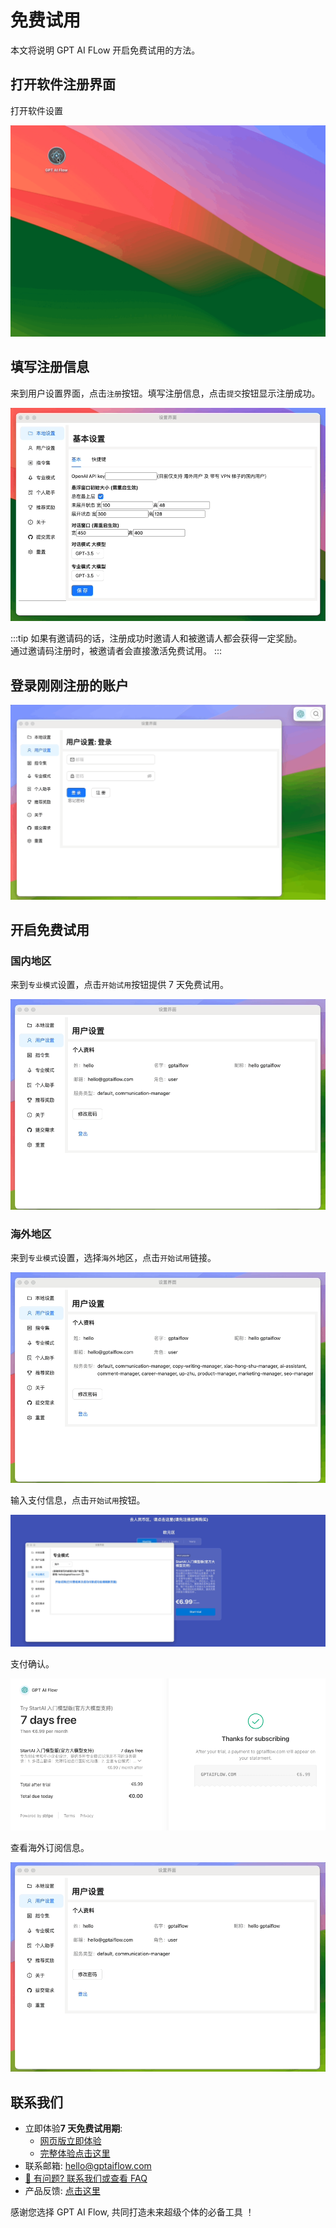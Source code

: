 # 免费试用

本文将说明 GPT AI FLow 开启免费试用的方法。

## 打开软件注册界面

打开软件设置

![](./img/2-start-free-trial/2023-10-30-img-6-open-app-and-open-settingsWindow.gif)

## 填写注册信息

来到用户设置界面，点击`注册`按钮。填写注册信息，点击`提交`按钮显示注册成功。

![](./img/2-start-free-trial/2023-10-30-img-7-register-new-user.gif)

:::tip
如果有邀请码的话，注册成功时邀请人和被邀请人都会获得一定奖励。  
通过邀请码注册时，被邀请者会直接激活免费试用。
:::

## 登录刚刚注册的账户

![](./img/2-start-free-trial/2023-10-30-img-8-login.gif)

## 开启免费试用

### 国内地区

来到`专业模式`设置，点击`开始试用`按钮提供 7 天免费试用。

![](./img/2-start-free-trial/2023-10-30-img-9-start-free-trial-zh.gif)

### 海外地区

来到`专业模式`设置，选择`海外`地区，点击`开始试用`链接。

![](./img/2-start-free-trial/2023-10-30-img-10-click-start-tiral-button-of-oversea-in-settingsWindow.gif)

输入支付信息，点击`开始试用`按钮。

![](./img/2-start-free-trial/2023-10-30-img-11-start-free-trial-oversea.gif)

支付确认。

![](./img/2-start-free-trial/2023-10-30-img-12-ok-to-have-new-trial.png)

查看海外订阅信息。

![](./img/2-start-free-trial/2023-10-30-img-13-see-oversea-subscription.gif)

## 联系我们

- 立即体验**7 天免费试用期**:
  - [网页版立即体验](https://www.app.gptaiflow.com/login)
  - [完整体验点击这里](/download)
- 联系邮箱: hello@gptaiflow.com
- [💬 有问题? 联系我们或查看 FAQ](/docs/proudct/gpt-ai-flow-guide-and-faq)
- 产品反馈: [点击这里](https://wj.qq.com/s2/13154598/1770/)

感谢您选择 GPT AI Flow, 共同打造未来超级个体的必备工具 ！
